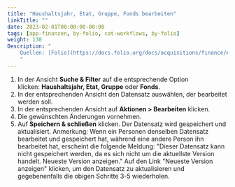 ```yaml
---
title: "Haushaltsjahr, Etat, Gruppe, Fonds bearbeiten"
linkTitle: ""
date: 2023-02-01T00:00:00-00:00
tags: [app-finanzen, by-folio, cat-workflows, by-folio]
weight: 130
Description: "
    Quellen: [Folio](https://docs.folio.org/docs/acquisitions/finance/#editing-a-fiscal-year-ledger-group-fund-or-budget-records) & [GBV](https://info.gbv.de/display/FOLIOGBVEXTERN/Folio:+Haushaltsjahr,+Etat,+Gruppe,+Fonds+bearbeiten)
    "
---
```


1.  In der Ansicht **Suche & Filter** auf die entsprechende Option klicken: **Haushaltsjahr, Etat, Gruppe** oder **Fonds**.
2.  In der entsprechenden Ansicht den Datensatz auswählen, der bearbeitet werden soll.
3.  In der entsprechenden Ansicht auf **Aktionen > Bearbeiten** klicken.
4.  Die gewünschten Änderungen vornehmen.
5.  Auf **Speichern & schließen** klicken. Der Datensatz wird gespeichert und aktualisiert. Anmerkung: Wenn ein Personen denselben Datensatz bearbeitet und gespeichert hat, während eine andere Person ihn bearbeitet hat, erscheint die folgende Meldung: "Dieser Datensatz kann nicht gespeichert werden, da es sich nicht um die aktuellste Version handelt. Neueste Version anzeigen." Auf den Link "Neueste Version anzeigen" klicken, um den Datensatz zu aktualisieren und gegebenenfalls die obigen Schritte 3-5 wiederholen.
